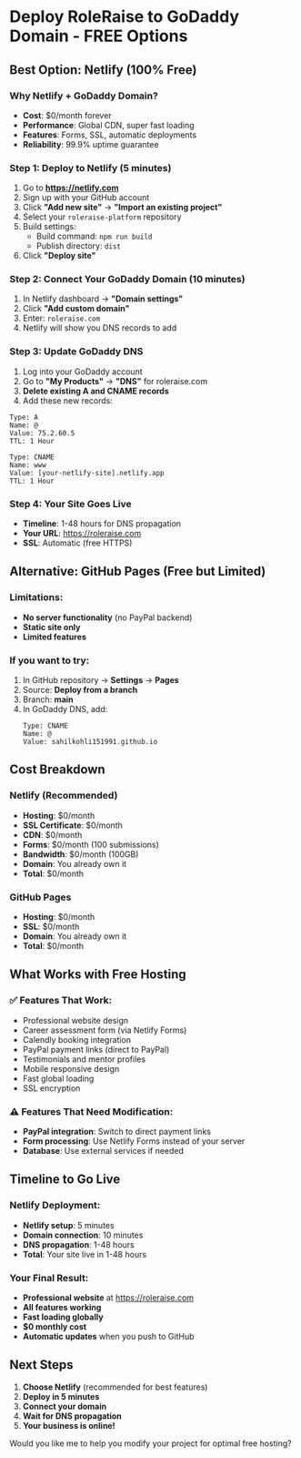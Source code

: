 # Deploy RoleRaise to GoDaddy Domain - FREE Options

## Best Option: Netlify (100% Free)

### Why Netlify + GoDaddy Domain?
- **Cost**: $0/month forever
- **Performance**: Global CDN, super fast loading
- **Features**: Forms, SSL, automatic deployments
- **Reliability**: 99.9% uptime guarantee

### Step 1: Deploy to Netlify (5 minutes)
1. Go to **https://netlify.com**
2. Sign up with your GitHub account
3. Click **"Add new site"** → **"Import an existing project"**
4. Select your `roleraise-platform` repository
5. Build settings:
   - Build command: `npm run build`
   - Publish directory: `dist`
6. Click **"Deploy site"**

### Step 2: Connect Your GoDaddy Domain (10 minutes)
1. In Netlify dashboard → **"Domain settings"**
2. Click **"Add custom domain"**
3. Enter: `roleraise.com`
4. Netlify will show you DNS records to add

### Step 3: Update GoDaddy DNS
1. Log into your GoDaddy account
2. Go to **"My Products"** → **"DNS"** for roleraise.com
3. **Delete existing A and CNAME records**
4. Add these new records:

```
Type: A
Name: @
Value: 75.2.60.5
TTL: 1 Hour

Type: CNAME
Name: www
Value: [your-netlify-site].netlify.app
TTL: 1 Hour
```

### Step 4: Your Site Goes Live
- **Timeline**: 1-48 hours for DNS propagation
- **Your URL**: https://roleraise.com
- **SSL**: Automatic (free HTTPS)

## Alternative: GitHub Pages (Free but Limited)

### Limitations:
- **No server functionality** (no PayPal backend)
- **Static site only**
- **Limited features**

### If you want to try:
1. In GitHub repository → **Settings** → **Pages**
2. Source: **Deploy from a branch**
3. Branch: **main**
4. In GoDaddy DNS, add:
   ```
   Type: CNAME
   Name: @
   Value: sahilkohli151991.github.io
   ```

## Cost Breakdown

### Netlify (Recommended)
- **Hosting**: $0/month
- **SSL Certificate**: $0/month
- **CDN**: $0/month
- **Forms**: $0/month (100 submissions)
- **Bandwidth**: $0/month (100GB)
- **Domain**: You already own it
- **Total**: $0/month

### GitHub Pages
- **Hosting**: $0/month
- **SSL**: $0/month
- **Domain**: You already own it
- **Total**: $0/month

## What Works with Free Hosting

### ✅ Features That Work:
- Professional website design
- Career assessment form (via Netlify Forms)
- Calendly booking integration
- PayPal payment links (direct to PayPal)
- Testimonials and mentor profiles
- Mobile responsive design
- Fast global loading
- SSL encryption

### ⚠️ Features That Need Modification:
- **PayPal integration**: Switch to direct payment links
- **Form processing**: Use Netlify Forms instead of your server
- **Database**: Use external services if needed

## Timeline to Go Live

### Netlify Deployment:
- **Netlify setup**: 5 minutes
- **Domain connection**: 10 minutes
- **DNS propagation**: 1-48 hours
- **Total**: Your site live in 1-48 hours

### Your Final Result:
- **Professional website** at https://roleraise.com
- **All features working**
- **Fast loading globally**
- **$0 monthly cost**
- **Automatic updates** when you push to GitHub

## Next Steps

1. **Choose Netlify** (recommended for best features)
2. **Deploy in 5 minutes**
3. **Connect your domain**
4. **Wait for DNS propagation**
5. **Your business is online!**

Would you like me to help you modify your project for optimal free hosting?
